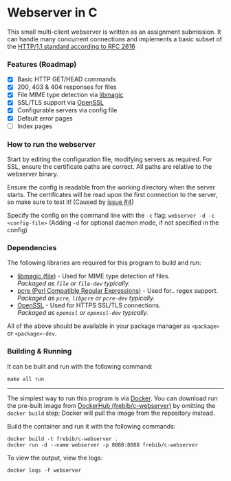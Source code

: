 # Webserver in C

This small multi-client webserver is written as an assignment submission.
It can handle many concurrent connections and implements a basic subset of the [HTTP/1.1 standard according to RFC 2616](https://www.ietf.org/rfc/rfc2616.txt)

### Features (Roadmap)
* [x] Basic HTTP GET/HEAD commands
* [x] 200, 403 & 404 responses for files
* [x] File MIME type detection via [libmagic](https://github.com/file/file)
* [x] SSL/TLS support via [OpenSSL](https://github.com/openssl/openssl)
* [x] Configurable servers via config file
* [x] Default error pages
* [ ] Index pages

### How to run the webserver
Start by editing the configuration file, modifying servers as required.
For SSL, ensure the certificate paths are correct. All paths are relative to the webserver binary.

Ensure the config is readable from the working directory when the server starts. The certificates will be read upon the first connection to the server, so make sure to test it! (Caused by [issue #4](https://github.com/frebib/c-webserver/issues/4))

Specify the config on the command line with the `-c` flag: `webserver -d -c <config-file>` (Adding `-d` for optional daemon mode, if not specified in the config)

### Dependencies
The following libraries are required for this program to build and run:

 * [libmagic (file)](https://github.com/file/file) - Used for MIME type detection of files.  
    _Packaged as `file` or `file-dev` typically._
 * [pcre (Perl Compatible Regular Expressions)](http://www.pcre.org/) - Used for.. regex support.  
    _Packaged as `pcre`, `libpcre` or `pcre-dev` typically._
 * [OpenSSL](https://github.com/openssl/openssl) - Used for HTTPS SSL/TLS connections.  
    _Packaged as `openssl` or `openssl-dev` typically._

All of the above should be available in your package manager as `<package>` or `<package>-dev`.


### Building & Running
It can be built and run with the following command:

```
make all run
```

---

The simplest way to run this program is via [Docker](https://www.docker.com/). You can download run the pre-built image from [DockerHub (frebib/c-webserver)](https://hub.docker.com/r/frebib/c-webserver/) by omitting the `docker build` step; Docker will pull the image from the repository instead.  

Build the container and run it with the following commands:

```
docker build -t frebib/c-webserver .
docker run -d --name webserver -p 8088:8088 frebib/c-webserver
```

To view the output, view the logs:
```
docker logs -f webserver
```
